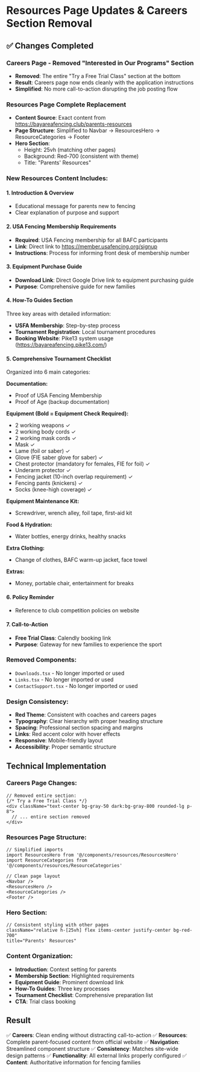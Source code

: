 # Resources Page Updates & Careers Section Removal

## ✅ Changes Completed

### **Careers Page - Removed "Interested in Our Programs" Section**
- **Removed**: The entire "Try a Free Trial Class" section at the bottom
- **Result**: Careers page now ends cleanly with the application instructions
- **Simplified**: No more call-to-action disrupting the job posting flow

### **Resources Page Complete Replacement**
- **Content Source**: Exact content from https://bayareafencing.club/parents-resources
- **Page Structure**: Simplified to Navbar → ResourcesHero → ResourceCategories → Footer
- **Hero Section**: 
  - Height: 25vh (matching other pages)
  - Background: Red-700 (consistent with theme)
  - Title: "Parents' Resources"

### **New Resources Content Includes:**

#### **1. Introduction & Overview**
- Educational message for parents new to fencing
- Clear explanation of purpose and support

#### **2. USA Fencing Membership Requirements**
- **Required**: USA Fencing membership for all BAFC participants
- **Link**: Direct link to https://member.usafencing.org/signup
- **Instructions**: Process for informing front desk of membership number

#### **3. Equipment Purchase Guide**
- **Download Link**: Direct Google Drive link to equipment purchasing guide
- **Purpose**: Comprehensive guide for new families

#### **4. How-To Guides Section**
Three key areas with detailed information:
- **USFA Membership**: Step-by-step process
- **Tournament Registration**: Local tournament procedures
- **Booking Website**: Pike13 system usage (https://bayareafencing.pike13.com/)

#### **5. Comprehensive Tournament Checklist**
Organized into 6 main categories:

**Documentation:**
- Proof of USA Fencing Membership
- Proof of Age (backup documentation)

**Equipment (Bold = Equipment Check Required):**
- 2 working weapons ✓
- 2 working body cords ✓
- 2 working mask cords ✓
- Mask ✓
- Lame (foil or saber) ✓
- Glove (FIE saber glove for saber) ✓
- Chest protector (mandatory for females, FIE for foil) ✓
- Underarm protector ✓
- Fencing jacket (10-inch overlap requirement) ✓
- Fencing pants (knickers) ✓
- Socks (knee-high coverage) ✓

**Equipment Maintenance Kit:**
- Screwdriver, wrench alley, foil tape, first-aid kit

**Food & Hydration:**
- Water bottles, energy drinks, healthy snacks

**Extra Clothing:**
- Change of clothes, BAFC warm-up jacket, face towel

**Extras:**
- Money, portable chair, entertainment for breaks

#### **6. Policy Reminder**
- Reference to club competition policies on website

#### **7. Call-to-Action**
- **Free Trial Class**: Calendly booking link
- **Purpose**: Gateway for new families to experience the sport

### **Removed Components:**
- `Downloads.tsx` - No longer imported or used
- `Links.tsx` - No longer imported or used  
- `ContactSupport.tsx` - No longer imported or used

### **Design Consistency:**
- **Red Theme**: Consistent with coaches and careers pages
- **Typography**: Clear hierarchy with proper heading structure
- **Spacing**: Professional section spacing and margins
- **Links**: Red accent color with hover effects
- **Responsive**: Mobile-friendly layout
- **Accessibility**: Proper semantic structure

## Technical Implementation

### Careers Page Changes:
```tsx
// Removed entire section:
{/* Try a Free Trial Class */}
<div className="text-center bg-gray-50 dark:bg-gray-800 rounded-lg p-8">
  // ... entire section removed
</div>
```

### Resources Page Structure:
```tsx
// Simplified imports
import ResourcesHero from '@/components/resources/ResourcesHero'
import ResourceCategories from '@/components/resources/ResourceCategories'

// Clean page layout
<Navbar />
<ResourcesHero />
<ResourceCategories />
<Footer />
```

### Hero Section:
```tsx
// Consistent styling with other pages
className="relative h-[25vh] flex items-center justify-center bg-red-700"
title="Parents' Resources"
```

### Content Organization:
- **Introduction**: Context setting for parents
- **Membership Section**: Highlighted requirements
- **Equipment Guide**: Prominent download link
- **How-To Guides**: Three key processes
- **Tournament Checklist**: Comprehensive preparation list
- **CTA**: Trial class booking

## Result
✅ **Careers**: Clean ending without distracting call-to-action
✅ **Resources**: Complete parent-focused content from official website
✅ **Navigation**: Streamlined component structure
✅ **Consistency**: Matches site-wide design patterns
✅ **Functionality**: All external links properly configured
✅ **Content**: Authoritative information for fencing families
